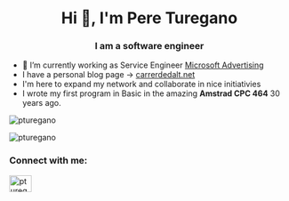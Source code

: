 <h1 align="center">Hi 👋, I'm Pere Turegano</h1>
<h3 align="center">I am a software engineer</h3>


- 🔭 I’m currently working as Service Engineer [Microsoft Advertising](https://about.ads.microsoft.com)
- I have a personal blog page -> [carrerdedalt.net](https://carrerdedalt.net/)
- I'm here to expand my network and collaborate in nice initiativies
- I wrote my first program in Basic in the amazing **Amstrad CPC 464** 30 years ago.


<p><img align="center" src="https://github-readme-stats.vercel.app/api/top-langs?username=pturegano&show_icons=true&locale=en&layout=compact" alt="pturegano" /></p>
<p align="left"> <img src="https://komarev.com/ghpvc/?username=pturegano&label=Profile%20views&color=0e75b6&style=flat" alt="pturegano" /> </p>
<h3 align="left">Connect with me:</h3>
<p align="left">
<a href="https://linkedin.com/in/pturegano" target="blank"><img align="center" src="https://raw.githubusercontent.com/rahuldkjain/github-profile-readme-generator/master/src/images/icons/Social/linked-in-alt.svg" alt="pturegano" height="30" width="40" /></a>
</p>
<!---
pturegano/pturegano software engineering programming 
This profile has been generated with https://github.com/rahuldkjain/github-profile-readme-generator
--->
